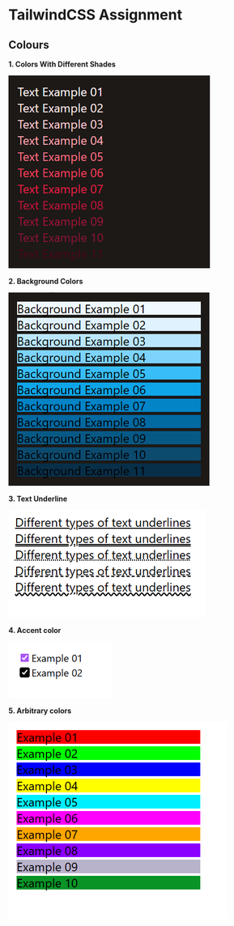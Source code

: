 # TailwindCSS Assignment

## Colours

**1. Colors With Different Shades**

![image](./colours%20images/text%20example.png)

**2. Background Colors**

![image](./colours%20images/background%20example.png)

**3. Text Underline**

![image](./colours%20images/underline%20example.png)

**4. Accent color**

![image](./colours%20images/accent%20example.png)

**5. Arbitrary colors**

![image](./colours%20images/arbitrary%20example.png)
